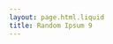 ```yaml
---
layout: page.html.liquid
title: Random Ipsum 9
---
```


<lorem-ipsum type="paragraphs" count="10"></lorem-ipsum>